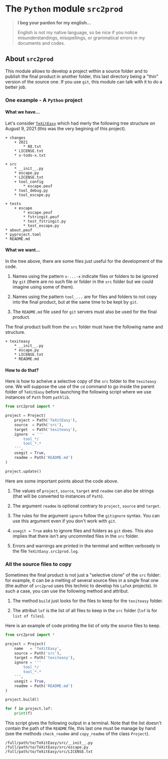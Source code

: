 The `Python` module `src2prod`
==============================


> **I beg your pardon for my english...**
>
> English is not my native language, so be nice if you notice misunderstandings, misspellings, or grammatical errors in my documents and codes.


About `src2prod`
----------------

This module allows to develop a project within a source folder and to publish the final product in another folder, this last directory being a "thin" version of the source one. If you use `git`, this module can talk with it to do a better job. 


### One example - A `Python` project

#### What we have...

Let's consider [`TeXitEasy`](https://github.com/projetmbc/tools-for-latex/tree/master/TeXitEasy)  which had merly the following tree structure on August 9, 2021 (this was the very begining of this project).

~~~
+ changes
    + 2021
        * 08.txt
    * LICENSE.txt
    * x-todo-x.txt

+ src
    * __init__.py
    * escape.py
    * LICENSE.txt
    + tool_config
        * escape.peuf
    * tool_debug.py
    * tool_escape.py

+ tests
    + escape
        * escape.peuf
        * fstringit.peuf
        * test_fstringit.py
        * test_escape.py
* about.peuf
* pyproject.toml
* README.md
~~~


#### What we want...

In the tree above, there are some files just useful for the development of the code.

  1. Names using the pattern `x-...-x` indicate files or folders to be ignored by `git` (there are no such file or folder in the `src` folder but we could imagine using some of them).

  1. Names using the pattern `tool_...` are for files and folders to not copy into the final product, but at the same time to be kept by `git`.

  1. The `README.md` file used for `git` servers must also be used for the final product.


The final product built from the `src` folder must have the following name and structure. 

~~~
+ texiteasy
    * __init__.py
    * escape.py
    * LICENSE.txt
    * README.md
~~~


#### How to do that?

Here is how to acheive a selective copy of the `src` folder to the `texiteasy` one. We will suppose the use of the `cd` command to go inside the parent folder of `TeXitEasy` before launching the following script where we use instances of `Path` from `pathlib`.

~~~python
from src2prod import *

project = Project(
    project = Path('TeXitEasy'),
    source  = Path('src'),
    target  = Path('texiteasy'),
    ignore  = '''
        tool_*/
        tool_*.*
    ''',
    usegit = True,
    readme = Path('README.md')
)

project.update()
~~~

Here are some important points about the code above.

  1. The values of `project`, `source`, `target` and `readme` can also be strings (that will be converted to instances of `Path`).

  1. The argument `readme` is optional contrary to `project`, `source` and `target`.

  1. The rules for the argument `ignore` follow the `gitignore` syntax. You can use this argument even if you don't work with `git`.

  1. `usegit = True` asks to ignore files and folders as `git` does. This also implies that there isn't any uncommited files in the `src` folder.

  1. Errors and warnings are printed in the terminal and written verbosely in the file `TeXitEasy.src2prod.log`.


### All the source files to copy

Sometimes the final product is not just a "selective clone" of the `src` folder: for example, it can be a melting of several source files in a single final one (the author of `src2prod` uses this technic to develop his `LaTeX` projects). In such a case, you can use the following method and attribut.

  1. The method `build` just looks for the files to keep for the `texiteasy` folder.

  1. The attribut `lof` is the list of all files to keep in the `src` folder (`lof` is for `list of files`).

Here is an example of code printing the list of only the source files to keep.

~~~python
from src2prod import *

project = Project(
    name   = 'TeXitEasy',
    source = Path('src'),
    target = Path('texiteasy'),
    ignore = '''
        tool_*/
        tool_*.*
    ''',
    usegit = True,
    readme = Path('README.md')
)

project.build()

for f in project.lof:
    print(f)
~~~

This script gives the following output in a terminal. Note that the list doesn't contain the path of the `README` file, this last one must be manage by hand (see the methods `check_readme` and `copy_readme` of the class `Project`). 

~~~
/full/path/to/TeXitEasy/src/__init__.py
/full/path/to/TeXitEasy/src/escape.py
/full/path/to/TeXitEasy/src/LICENSE.txt
~~~


<!-- :tutorial-START: -->
<!-- :tutorial-END: -->


<!-- :version-START: -->
<!-- :version-END: -->

